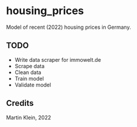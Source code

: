 # housing_prices

Model of recent (2022) housing prices in Germany.

## TODO

* Write data scraper for immowelt.de
* Scrape data 
* Clean data
* Train model
* Validate model


## Credits

Martin Klein, 2022